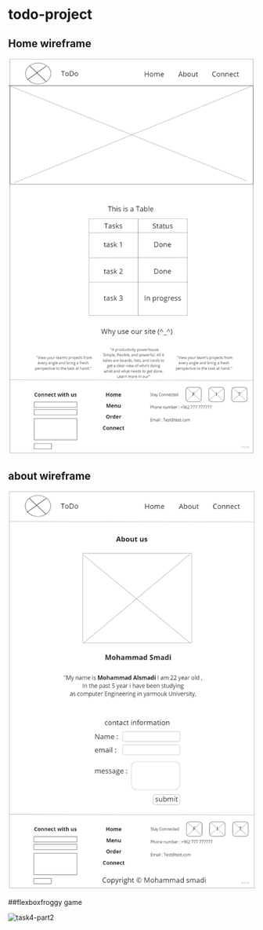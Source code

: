 # todo-project

## Home wireframe 

![Home](./assets//Home.jpg)

## about wireframe 
![Home](./assets/about.jpg)

##flexboxfroggy game

![task4-part2](https://user-images.githubusercontent.com/60603704/216297333-966600ff-ce06-4126-8ce1-adbd22459838.PNG)
